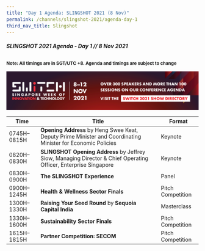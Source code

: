 ```yaml
---
title: "Day 1 Agenda: SLINGSHOT 2021 (8 Nov)"
permalink: /channels/slingshot-2021/agenda-day-1
third_nav_title: Slingshot
---
```

##### SLINGSHOT 2021 Agenda - Day 1 // 8 Nov 2021

<sub>**Note: All timings are in SGT/UTC +8. Agenda and timings are subject to change**</sub>

[![SWITCH 2021 Show Directory](/images/Platform_Banner_SWITCH_2021_Show_Directory_var_2.png)](https://directory.switchsg.org)

| Time | Title | Format |
| -------- | -------- | -------- |
| 0745H–0815H     | **Opening Address** by Heng Swee Keat, Deputy Prime Minister and Coordinating Minister for Economic Policies    | Keynote     |
| 0820H–0830H     | **SLINGSHOT Opening Address** by Jeffrey Siow, Managing Director & Chief Operating Officer, Enterprise Singapore     | Keynote     |
| 0830H–0900H     | **The SLINGSHOT Experience**      | Panel     |
| 0900H–1245H     | **Health & Wellness Sector Finals**     | Pitch Competition     |
| 1300H–1330H     | **Raising Your Seed Round** by **Sequoia Capital India**     | Masterclass     |
| 1330H–1600H     | **Sustainability Sector Finals**    | Pitch Competition     |
| 1615H–1815H     | **Partner Competition: SECOM**    | Pitch Competition     |